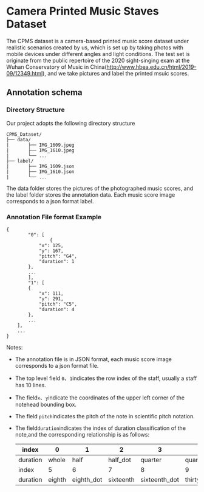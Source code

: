 # Camera Printed Music Staves Dataset

The CPMS dataset is a camera-based printed music score dataset under realistic scenarios created by us, which is set up by taking photos with mobile devices under different angles and light conditions. The test set is originate from the public repertoire of the 2020 sight-singing exam at the Wuhan Conservatory of Music in China(http://www.hbea.edu.cn/html/2019-09/12349.html), and we take pictures and label the printed msuic scores.

## Annotation schema

### Directory Structure

Our project adopts the following directory structure

```
CPMS_Dataset/
├── data/
|		├── IMG_1609.jpeg
|		├── IMG_1610.jpeg
|		└── ...
├── label/
|		├── IMG_1609.json
|		├── IMG_1610.json
|		└── ...
```

The data folder stores the pictures of the photographed music scores, and the label folder stores the annotation data. Each music score image corresponds to a json format label.

### Annotation File format Example

```
{
		"0": [
				{
            "x": 125,
            "y": 167,
            "pitch": "G4",
            "duration": 1
        },
        ...
		],
		"1": [
        {
            "x": 111,
            "y": 291,
            "pitch": "C5",
            "duration": 4
        },
        ...
    ],
    ...
}
```

Notes:

- The annotation file is in JSON format, each music score image corresponds to a json format file.

- The top level field `0`、`1`indicates the row index of the staff, usually a staff has 10 lines.

- The field`x`、`y`indicate the coordinates of the upper left corner of the notehead bounding box.

- The field `pitch`indicates the pitch of the note in scientific pitch notation.

- The field`duration`indicates the index of duration classification of the note,and the corresponding relationship is as follows:

  | index    | 0      | 1          | 2         | 3             | 4             |
  | -------- | ------ | ---------- | --------- | ------------- | ------------- |
  | duration | whole  | half       | half_dot  | quarter       | quarter_dot   |
  | index    | 5      | 6          | 7         | 8             | 9             |
  | duration | eighth | eighth_dot | sixteenth | sixteenth_dot | thirty_second |
  
  

​		





